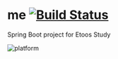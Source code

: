 # me [![Build Status](https://travis-ci.com/alalshow/me.svg?branch=master)](https://travis-ci.com/alalshow/me)
Spring Boot project for Etoos Study 

![platform](https://user-images.githubusercontent.com/17464007/60393438-78547280-9b50-11e9-9f11-897131094c51.png)
